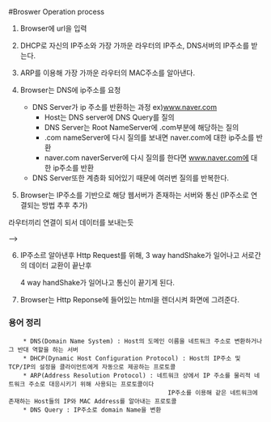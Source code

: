 #Broswer Operation process

1. Browser에 url을 입력

2. DHCP로 자신의 IP주소와 가장 가까운 라우터의 IP주소, DNS서버의 IP주소를 받는다.

3. ARP를 이용해 가장 가까운 라우터의 MAC주소를 알아낸다.

4. Browser는 DNS에 ip주소를 요청
   
   * DNS Server가 ip 주소를 반환하는 과정 ex)www.naver.com
        * Host는 DNS server에 DNS Query를 질의
        * DNS Server는 Root NameServer에 .com부분에 해당하는 질의
        * .com nameServer에 다시 질의를 보내면 naver.com에 대한 ip주소를 반환
        * naver.com naverServer에 다시 질의를 한다면 www.naver.com에 대한 ip주소를 반환
   * DNS Server또한 계층화 되어있기 때문에 여러번 질의를 반복한다.
   
5. Browser는 IP주소를 기반으로 해당 웹서버가 존재하는 서버와 통신 
    (IP주소로 연결되는 방법 추후 추가)
<!-- 
    TODO IP주소로만 연결되는 방법 정확히 찾기 --> 라우터끼리 연결이 되서 데이터를 보내는듯
-->

6. IP주소르 알아낸후 Http Request를 위해, 3 way handShake가 일어나고 서로간의 데이터 교환이 끝난후 
    
    4 way handShake가 일어나고 통신이 끝기게 된다.
    
7. Browser는 Http Reponse에 들어있는 html을 렌더시켜 화면에 그려준다.

### 용어 정리    
```
    * DNS(Domain Name System) : Host의 도메인 이름을 네트워크 주소로 변환하거나 그 반대 역할을 하는 서버
    * DHCP(Dynamic Host Configuration Protocol) : Host의 IP주소 및 TCP/IP의 설정을 클라이언트에게 자동으로 제공하는 프로토콜
    * ARP(Address Resolution Protocol) : 네트워크 상에서 IP 주소를 물리적 네트워크 주소로 대응시키기 위해 사용되는 프로토콜이다
                                            IP주소를 이용해 같은 네트워크에 존재하는 Host들의 IP와 MAC Address를 알아내는 프로토콜
    * DNS Query : IP주소로 domain Name을 변환
```